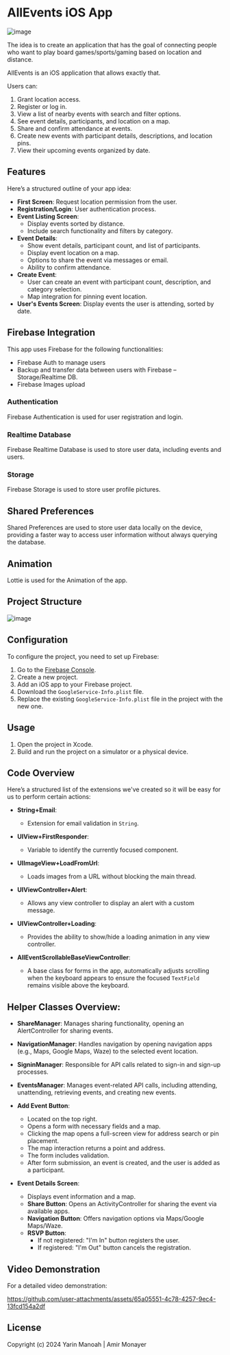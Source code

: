 # AllEvents iOS App
![image](https://github.com/user-attachments/assets/3ddd42bf-60b0-4bb4-804a-0526b0c68478)

The idea is to create an application that has the goal of connecting people who want to play board games/sports/gaming based on location and distance.

AllEvents is an iOS application that allows exactly that.

Users can:
1. Grant location access.
2. Register or log in.
3. View a list of nearby events with search and filter options.
4. See event details, participants, and location on a map.
5. Share and confirm attendance at events.
6. Create new events with participant details, descriptions, and location pins.
7. View their upcoming events organized by date.


## Features
Here’s a structured outline of your app idea:

- **First Screen**: Request location permission from the user.
- **Registration/Login**: User authentication process.
- **Event Listing Screen**:
  - Display events sorted by distance.
  - Include search functionality and filters by category.
- **Event Details**:
  - Show event details, participant count, and list of participants.
  - Display event location on a map.
  - Options to share the event via messages or email.
  - Ability to confirm attendance.
- **Create Event**:
  - User can create an event with participant count, description, and category selection.
  - Map integration for pinning event location.
- **User's Events Screen**: Display events the user is attending, sorted by date.

## Firebase Integration

This app uses Firebase for the following functionalities:

- Firebase Auth to manage users
- Backup and transfer data between users with Firebase – Storage/Realtime DB.
- Firebase Images upload 


### Authentication

Firebase Authentication is used for user registration and login.

### Realtime Database

Firebase Realtime Database is used to store user data, including events and users.

### Storage

Firebase Storage is used to store user profile pictures.


## Shared Preferences

Shared Preferences are used to store user data locally on the device, providing a faster way to access user information without always querying the database.

## Animation

Lottie is used for the Animation of the app.

## Project Structure
![image](https://github.com/user-attachments/assets/ea5058cc-d758-4288-afab-04c1f1c2a5bb)

## Configuration

To configure the project, you need to set up Firebase:

1. Go to the [Firebase Console](https://console.firebase.google.com/).
2. Create a new project.
3. Add an iOS app to your Firebase project.
4. Download the `GoogleService-Info.plist` file.
5. Replace the existing `GoogleService-Info.plist` file in the project with the new one.

## Usage

1. Open the project in Xcode.
2. Build and run the project on a simulator or a physical device.

## Code Overview
Here’s a structured list of the extensions we've created so it will be easy for us to perform certain actions:

- **String+Email**: 
  - Extension for email validation in `String`.

- **UIView+FirstResponder**: 
  - Variable to identify the currently focused component.

- **UIImageView+LoadFromUrl**: 
  - Loads images from a URL without blocking the main thread.

- **UIViewController+Alert**: 
  - Allows any view controller to display an alert with a custom message.

- **UIViewController+Loading**: 
  - Provides the ability to show/hide a loading animation in any view controller.

- **AllEventScrollableBaseViewController**: 
  - A base class for forms in the app, automatically adjusts scrolling when the keyboard appears to ensure the focused `TextField` remains visible above the keyboard.

## Helper Classes Overview:

- **ShareManager**: Manages sharing functionality, opening an AlertController for sharing events.
- **NavigationManager**: Handles navigation by opening navigation apps (e.g., Maps, Google Maps, Waze) to the selected event location.
- **SigninManager**: Responsible for API calls related to sign-in and sign-up processes.
- **EventsManager**: Manages event-related API calls, including attending, unattending, retrieving events, and creating new events.

- **Add Event Button**:
  - Located on the top right.
  - Opens a form with necessary fields and a map.
  - Clicking the map opens a full-screen view for address search or pin placement.
  - The map interaction returns a point and address.
  - The form includes validation.
  - After form submission, an event is created, and the user is added as a participant.

- **Event Details Screen**:
  - Displays event information and a map.
  - **Share Button**: Opens an ActivityController for sharing the event via available apps.
  - **Navigation Button**: Offers navigation options via Maps/Google Maps/Waze.
  - **RSVP Button**: 
    - If not registered: "I'm In" button registers the user.
    - If registered: "I'm Out" button cancels the registration.


## Video Demonstration

For a detailed video demonstration:

https://github.com/user-attachments/assets/65a05551-4c78-4257-9ec4-13fcd154a2df


## License
Copyright (c) 2024 Yarin Manoah | Amir Monayer
